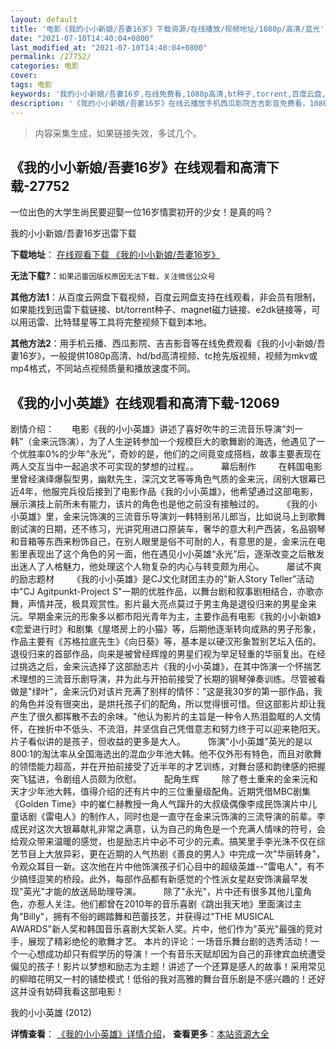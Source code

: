 ```yaml
---
layout: default
title: '电影《我的小小新娘/吾妻16岁》下载资源/在线播放/视频地址/1080p/高清/蓝光'
date: "2021-07-10T14:40:04+0800"
last_modified_at: "2021-07-10T14:40:04+0800"
permalink: /27752/
categories: 电影
cover:
tags: 电影
keywords: '我的小小新娘/吾妻16岁,在线免费看,1080p高清,bt种子,torrent,百度云盘,magnet,磁力链,迅雷下载资源'
description: '《我的小小新娘/吾妻16岁》在线云播放手机西瓜影院吉吉影音免费看，1080p高清bd/hd未删减完整版和tc抢先枪版，mkv/mp4格式，附带bt/torrent种子、magnet/磁力链、百度云盘、网盘资源迅雷下载链接'
---
```


>内容采集生成，如果链接失效，多试几个。


## 《我的小小新娘/吾妻16岁》在线观看和高清下载-27752

一位出色的大学生尚民要迎娶一位16岁情窦初开的少女！是真的吗？


我的小小新娘/吾妻16岁迅雷下载

**下载地址**： [在线观看下载 《我的小小新娘/吾妻16岁》](https://www.993dy.com//vod-detail-id-20702.html) 


**无法下载?**：`如果迅雷因版权原因无法下载，关注微信公众号 `

**其他方法1**：从百度云网盘下载视频，百度云网盘支持在线观看，非会员有限制，如果能找到迅雷下载链接、bt/torrent种子、magnet磁力链接、e2dk链接等，可以用迅雷、比特彗星等工具将完整视频下载到本地。

**其他方法2**：用手机云播、西瓜影院、吉吉影音等在线免费观看《我的小小新娘/吾妻16岁》，一般提供1080p高清、hd/bd高清视频、tc抢先版视频，视频为mkv或mp4格式，不同站点视频质量和播放速度不同。


## 《我的小小英雄》在线观看和高清下载-12069

剧情介绍：　　电影《我的小小英雄》讲述了喜好吹牛的三流音乐导演“刘一韩”（金来沅饰演），为了人生逆转参加一个规模巨大的歌舞剧的海选，他遇见了一个优胜率0%的少年“永光”，奇妙的是，他们的之间竟变成搭档，故事主要表现在两人交互当中一起追求不可实现的梦想的过程。。  　　幕后制作  　　在韩国电影里曾经演绎爆裂型男，幽默先生，深沉文艺等等角色气质的金来沅，阔别大银幕已近4年，他服完兵役后接到了电影作品《我的小小英雄》，他希望通过这部电影，展示演技上前所未有能力，该片的角色也是他之前没有接触过的。  　　《我的小小英雄》里，金来沅饰演的三流音乐导演刘一韩特别吊儿郎当，比如说马上到歌舞剧试演的日期，还不练习，光讲究用进口原装车，奢华的意大利产西装，名品钢琴和音箱等东西来粉饰自己，在别人眼里是俗不可耐的人，有意思的是，金来沅在电影里表现出了这个角色的另一面，他在遇见小小英雄“永光”后，逐渐改变之后散发出迷人了人格魅力，他处理这个人物复杂的内心与转变颇为用心。  　　屡试不爽的励志题材  　　《我的小小英雄》是CJ文化财团主办的"新人Story Teller"活动中"CJ Agitpunkt-Project S"一期的优胜作品，以舞台剧和叙事剧相结合，亦歌亦舞，声情并茂，极具观赏性。影片最大亮点莫过于男主角是退役归来的男星金来沅。早期金来沅的形象多以都市阳光青年为主，主要作品有电影《我的小小新娘》《恋爱进行时》和剧集《屋塔房上的小猫》等，后期他逐渐转向成熟的男子形象，作品主要有《苏格拉底先生》《向日葵》等，基本是以硬汉形象暂别艺坛入伍的。退役归来的首部作品，向来是被曾经辉煌的男星们视为举足轻重的华丽复出。在经过挑选之后，金来沅选择了这部励志片《我的小小英雄》，在其中饰演一个怀揣艺术理想的三流音乐剧导演，并为此与开拍前接受了长期的钢琴弹奏训练。尽管被看做是"绿叶"，金来沅仍对该片充满了别样的情怀："这是我30岁的第一部作品，我的角色并没有很突出，是烘托孩子们的配角，所以觉得很可惜。但这部影片却让我产生了很久都挥散不去的余味。"他认为影片的主旨是一种令人热泪盈眶的人文情怀，在挫折中不低头、不流泪，并坚信自己凭借意志和努力终于可以迎来艳阳天。片子看似讲的是孩子，但收益的更多是大人。  　　饰演"小小英雄"英光的是以800:1的淘汰率从全国海选出的混血少年池大韩。他不仅外形有特色，而且对歌舞的领悟能力超高，并在开拍前接受了近半年的才艺训练，对舞台感和韵律感的把握突飞猛进，令剧组人员颇为欣慰。  　　配角生辉  　　除了卷土重来的金来沅和天才少年池大韩，值得介绍的还有片中的三位重量级配角。近期凭借MBC剧集《Golden Time》中的崔仁赫教授一角人气蹿升的大叔级偶像李成民饰演片中儿童话剧《雷电人》的制作人，同时也是一直守在金来沅饰演的三流导演的前辈。李成民对这次大银幕献礼非常之满意，认为自己的角色是一个充满人情味的符号，会给观众带来温暖的感觉，也是励志片中必不可少的元素。搞笑里手李光洙不仅在综艺节目上大放异彩，更在近期的人气热剧《善良的男人》中完成一次"华丽转身"，令观众耳目一新。这次他在片中他饰演孩子们心目中的超级英雄--"雷电人"，有不少搞怪逗笑的桥段。此外，每部作品都有新感觉的个性派女星赵安饰演最早发现"英光"才能的放送局助理导演。  　　除了"永光"，片中还有很多其他儿童角色，亦惹人关注。他们都曾在2010年的音乐喜剧《跳出我天地》里面演过主角"Billy"，拥有不俗的踢踏舞和芭蕾技艺，并获得过"THE MUSICAL AWARDS"新人奖和韩国音乐喜剧大奖新人奖。片中，他们作为"英光"最强的竞对手，展现了精彩绝伦的歌舞才艺。 本片的评论：一场音乐舞台剧的选秀活动！一个一心想成功却只有假学历的导演！一个有音乐天赋却因为自己的菲律宾血统遭受偏见的孩子！影片以梦想和励志为主题！讲述了一个还算是感人的故事！采用常见的柳暗花明又一村的铺垫模式！低俗的我对高雅的舞台音乐剧是不感兴趣的！还好这并没有妨碍我看这部电影！


我的小小英雄 (2012)

**详情查看**： [《我的小小英雄》详情介绍](/movie/12069/)， **查看更多**：[本站资源大全](/movie/t/all/)

